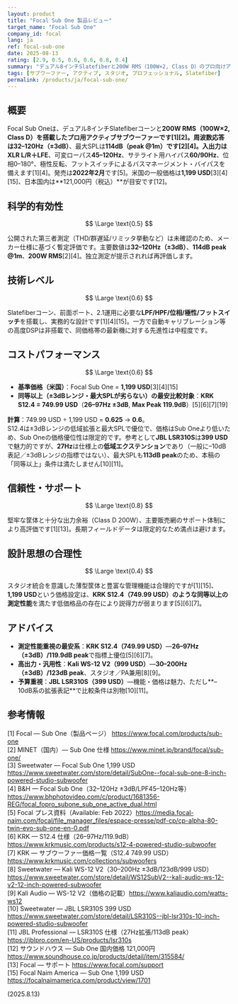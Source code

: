 ```yaml
---
layout: product
title: "Focal Sub One 製品レビュー"
target_name: "Focal Sub One"
company_id: focal
lang: ja
ref: focal-sub-one
date: 2025-08-13
rating: [2.9, 0.5, 0.6, 0.6, 0.8, 0.4]
summary: "デュアル8インチSlatefiberと200W RMS（100W×2, Class D）のプロ向けアクティブサブ。米国1,199 USD／国内121,000円。±3dB 32–120Hz・114dB peakの仕様で、同等以上の測定性能を満たしつつ安価な選択肢があるため、価格優位性は限定的です。"
tags: [サブウーファー, アクティブ, スタジオ, プロフェッショナル, Slatefiber]
permalink: /products/ja/focal-sub-one/
---
```


## 概要

Focal Sub Oneは、デュアル8インチSlatefiberコーンと**200W RMS（100W×2, Class D）**を搭載したプロ用アクティブサブウーファーです[1][2]。周波数応答は**32–120Hz（±3dB）**、最大SPLは**114dB（peak @1m）**です[2][4]。入出力は**XLR L/R＋LFE**、可変ローパス**45–120Hz**、サテライト用ハイパス**60/90Hz**、位相0–180°、極性反転、フットスイッチによるバスマネージメント・バイパスを備えます[1][4]。発売は**2022年2月**です[5]。米国の一般価格は**1,199 USD**[3][4][15]、日本国内は**121,000円（税込）**が目安です[12]。

## 科学的有効性

$$ \Large \text{0.5} $$

公開された第三者測定（THD/群遅延/リミッタ挙動など）は未確認のため、メーカー仕様に基づく暫定評価です。主要数値は**32–120Hz（±3dB）**、**114dB peak @1m**、**200W RMS**[2][4]。独立測定が提示されれば再評価します。

## 技術レベル

$$ \Large \text{0.6} $$

Slatefiberコーン、前面ポート、2.1運用に必要な**LPF/HPF/位相/極性/フットスイッチ**を搭載し、実務的な設計です[1][4][15]。一方で自動キャリブレーション等の高度DSPは非搭載で、同価格帯の最新機に対する先進性は中程度です。

## コストパフォーマンス

$$ \Large \text{0.6} $$

- **基準価格（米国）**：Focal Sub One = **1,199 USD**[3][4][15]
- **同等以上（±3dBレンジ・最大SPLが劣らない）の最安比較対象**：**KRK S12.4 = 749.99 USD**（**26–97Hz ±3dB**, **Max Peak 119.9dB**）[5][6][7][19]

**計算**：749.99 USD ÷ 1,199 USD = **0.625** → **0.6**。  
S12.4は±3dBレンジの低域拡張と最大SPLで優位で、価格はSub Oneより低いため、Sub Oneの価格優位性は限定的です。参考として**JBL LSR310S**は**399 USD**で魅力的ですが、**27Hz**は仕様上の**低域エクステンション**であり（一般に–10dB表記／±3dBレンジの指標ではない）、最大SPLも**113dB peak**のため、本稿の「同等以上」条件は満たしません[10][11]。

## 信頼性・サポート

$$ \Large \text{0.8} $$

堅牢な筐体と十分な出力余裕（Class D 200W）、主要販売網のサポート体制により高評価です[1][13]。長期フィールドデータは限定的なため満点は避けます。

## 設計思想の合理性

$$ \Large \text{0.4} $$

スタジオ統合を意識した薄型筐体と豊富な管理機能は合理的ですが[1][15]、**1,199 USD**という価格設定は、**KRK S12.4（749.99 USD）**のような**同等以上の測定性能**を満たす低価格品の存在により説得力が弱まります[5][6][7]。

## アドバイス

- **測定性能重視の最安系**：**KRK S12.4（749.99 USD）**—**26–97Hz（±3dB）/119.9dB peak**で指標上優位[5][6][7]。  
- **高出力・汎用性**：**Kali WS-12 V2（999 USD）**—**30–200Hz（±3dB）/123dB peak**、スタジオ／PA兼用[8][9]。  
- **予算重視**：**JBL LSR310S（399 USD）**—機能・価格は魅力、ただし**–10dB系の拡張表記**で比較条件は別物[10][11]。

## 参考情報

[1] Focal — Sub One（製品ページ） https://www.focal.com/products/sub-one  
[2] MINET（国内）— Sub One 仕様 https://www.minet.jp/brand/focal/sub-one/  
[3] Sweetwater — Focal Sub One 1,199 USD https://www.sweetwater.com/store/detail/SubOne--focal-sub-one-8-inch-powered-studio-subwoofer  
[4] B&H — Focal Sub One（32–120Hz ±3dB/LPF45–120Hz等）https://www.bhphotovideo.com/c/product/1681356-REG/focal_fopro_subone_sub_one_active_dual.html  
[5] Focal プレス資料（Available: Feb 2022）https://media.focal-naim.com/focal/file_manager_files/espace-presse/pdf-cp/cp-alpha-80-twin-evo-sub-one-en-0.pdf  
[6] KRK — S12.4 仕様（26–97Hz/119.9dB）https://www.krkmusic.com/products/s12-4-powered-studio-subwoofer  
[7] KRK — サブウーファー価格一覧（S12.4 749.99 USD）https://www.krkmusic.com/collections/subwoofers  
[8] Sweetwater — Kali WS-12 V2（30–200Hz ±3dB/123dB/999 USD）https://www.sweetwater.com/store/detail/WS12SubV2--kali-audio-ws-12-v2-12-inch-powered-subwoofer  
[9] Kali Audio — WS-12 V2（価格の記載）https://www.kaliaudio.com/watts-ws12  
[10] Sweetwater — JBL LSR310S 399 USD https://www.sweetwater.com/store/detail/LSR310S--jbl-lsr310s-10-inch-powered-studio-subwoofer  
[11] JBL Professional — LSR310S 仕様（27Hz拡張/113dB peak）https://jblpro.com/en-US/products/lsr310s  
[12] サウンドハウス — Sub One 国内価格 121,000円 https://www.soundhouse.co.jp/products/detail/item/315584/  
[13] Focal — サポート https://www.focal.com/support  
[15] Focal Naim America — Sub One 1,199 USD https://focalnaimamerica.com/product/view/1701

(2025.8.13)

